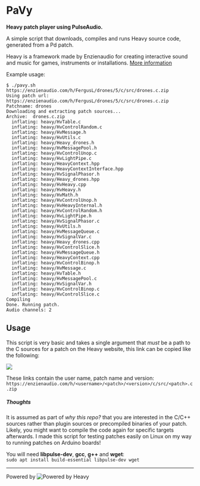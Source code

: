 # PaVy

**Heavy patch player using PulseAudio.**

A simple script that downloads, compiles and runs Heavy source code, generated from a Pd patch.

Heavy is a framework made by Enzienaudio for creating interactive sound and music for games, instruments or installations. [More information](https://enzienaudio.com)

Example usage:  
```
$ ./pavy.sh https://enzienaudio.com/h/FergusL/drones/5/c/src/drones.c.zip
Using patch url: https://enzienaudio.com/h/FergusL/drones/5/c/src/drones.c.zip
Patchname: drones
Downloading and extracting patch sources...
Archive:  drones.c.zip
  inflating: heavy/HvTable.c         
  inflating: heavy/HvControlRandom.c  
  inflating: heavy/HvMessage.h       
  inflating: heavy/HvUtils.c         
  inflating: heavy/Heavy_drones.h    
  inflating: heavy/HvMessagePool.h   
  inflating: heavy/HvControlUnop.c   
  inflating: heavy/HvLightPipe.c     
  inflating: heavy/HeavyContext.hpp  
  inflating: heavy/HeavyContextInterface.hpp  
  inflating: heavy/HvSignalPhasor.h  
  inflating: heavy/Heavy_drones.hpp  
  inflating: heavy/HvHeavy.cpp       
  inflating: heavy/HvHeavy.h         
  inflating: heavy/HvMath.h          
  inflating: heavy/HvControlUnop.h   
  inflating: heavy/HvHeavyInternal.h  
  inflating: heavy/HvControlRandom.h  
  inflating: heavy/HvLightPipe.h     
  inflating: heavy/HvSignalPhasor.c  
  inflating: heavy/HvUtils.h         
  inflating: heavy/HvMessageQueue.c  
  inflating: heavy/HvSignalVar.c     
  inflating: heavy/Heavy_drones.cpp  
  inflating: heavy/HvControlSlice.h  
  inflating: heavy/HvMessageQueue.h  
  inflating: heavy/HeavyContext.cpp  
  inflating: heavy/HvControlBinop.h  
  inflating: heavy/HvMessage.c       
  inflating: heavy/HvTable.h         
  inflating: heavy/HvMessagePool.c   
  inflating: heavy/HvSignalVar.h     
  inflating: heavy/HvControlBinop.c  
  inflating: heavy/HvControlSlice.c  
Compiling
Done. Running patch.
Audio channels: 2
```

## Usage

This script is very basic and takes a single argument that *must* be a path to the C sources for a patch on the Heavy website, this link can be copied like the following:

![](http://pix.toile-libre.org/upload/img/1511740192.png)

These links contain the user name, patch name and version:  
`https://enzienaudio.com/h/<username>/<patch>/<version>/c/src/<patch>.c.zip`

##### Thoughts

It is assumed as part of *why this repo?* that you are interested in the C/C++ sources rather than plugin sources or precompiled binaries of your patch. Likely, you might want to compile the code again for specific targets afterwards. I made this script for testing patches easily on Linux on my way to running patches on Arduino boards!

You will need **libpulse-dev**, **gcc**, **g++** and **wget**:  
`sudo apt install build-essential libpulse-dev wget`

-----------

Powered by ![Powered by Heavy](https://enzienaudio.com/static/img/heavy_logo_prod_wtxt.svg)
